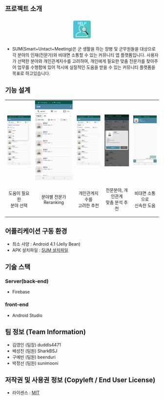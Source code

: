 ## 프로젝트 소개
<p align="center"><img src="/mainLogo.png"></p>

- SUM(Smart+Untact+Meeting)은 군 생활을 하는 장병 및 군무원들을 대상으로 각 분야의 인재(전문가)와 비대면 소통할 수 있는 커뮤니티 앱 플랫폼입니다. 사용자가 선택한 분야와 개인관계지수를 고려하여, 개인에게 필요한 맞춤 전문가를 찾아주어 업무를 수행함에 있어 적시에 실질적인 도움을 받을 수 있는 커뮤니티 플랫폼을 목표로 하고있습니다. 

## 기능 설계

<table>
  <tbody>
    <tr>
      <td><img src="/image/1.jpg"></td>
      <td><img src="/image/2.jpg"></td>
      <td><img src="/image/3.jpg"></td>
      <td><img src="/image/4.jpg"></td>
      <td><img src="/image/5.jpg"></td>
    </tr>
    <tr>
      <td><p align="center">도움이 필요한 <br> 분야 선택</p></td>
      <td><p align="center">분야별 전문가 <br> Reranking</p></td>
      <td><p align="center">개인관계지수를 <br> 고려한 추천</p></td>
      <td><p align="center">전문분야, 개인관계 <br> 맞춤 분석 추천</p></td>
      <td><p align="center">비대면 소통으로 <br> 신속한 도움</p></td>
    </tr>
  </tbody>
</table>


## 어플리케이션 구동 환경
* 최소 사양 : Android 4.1 (Jelly Bean)
* APK 설치파일  : <a href="/Installation_SUM.apk" download>SUM 설치파일</a>

## 기술 스택
### Server(back-end)
 - Firebase
 
### front-end
  - Android Studio

## 팀 정보 (Team Information)
- 김영인 (팀장) duddls4471
- 배성진 (팀원) SharkBSJ
- 구예빈 (팀원) beenduri
- 박정선 (팀원) sunimooni

## 저작권 및 사용권 정보 (Copyleft / End User License)
* 라이센스 : <a href="/LICENSE">MIT</a>
